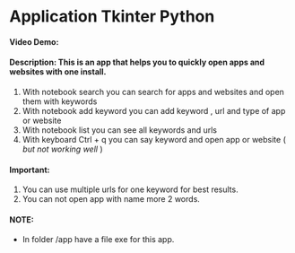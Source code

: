 # Application Tkinter Python
#### Video Demo:  <URL HERE>
#### Description: This is an app that helps you to quickly open apps and websites with one install.
1. With notebook search you can search for apps and websites and open them with keywords 
2. With notebook add keyword you can add keyword , url and type of app or website 
3. With notebook list you can see all keywords and urls
4. With keyboard Ctrl + q you can say keyword and open app or website ( *but not working well* )<br />
#### Important: 
1. You can use multiple urls for one keyword for best results.
2. You can not open app with name more 2 words.<br />
#### NOTE:
- In folder /app have a file exe for this app.